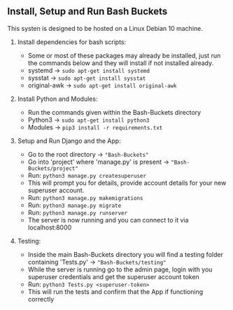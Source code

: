 ## Install, Setup and Run Bash Buckets

This systen is designed to be hosted on a Linux Debian 10 machine.

1) Install dependencies for bash scripts:
   * Some or most of these packages may already be installed, just run the commands below and they will install if not installed already.
   * systemd -> ```sudo apt-get install systemd```
   * sysstat -> ```sudo apt-get install sysstat```
   * original-awk -> ```sudo apt-get install original-awk```

2) Install Python and Modules:
   * Run the commands given within the Bash-Buckets directory
   * Python3 -> ```sudo apt-get install python3```
   * Modules -> ```pip3 install -r requirements.txt```

3) Setup and Run Django and the App:
   * Go to the root directory -> ```"Bash-Buckets"```
   * Go into 'project' where 'manage.py' is present -> ```"Bash-Buckets/project"```
   * Run: ```python3 manage.py createsuperuser```
   * This will prompt you for details, provide account details for your new superuser account.
   * Run: ```python3 manage.py makemigrations```
   * Run: ```python3 manage.py migrate```
   * Run: ```python3 manage.py runserver```
   * The server is now running and you can connect to it via localhost:8000

4) Testing:
   * Inside the main Bash-Buckets directory you will find a testing folder containing 'Tests.py' -> ```"Bash-Buckets/testing"```
   * While the server is running go to the admin page, login with you superuser credentials and get the superuser account token
   * Run: ```python3 Tests.py <superuser-token>```
   * This will run the tests and confirm that the App if functioning correctly
